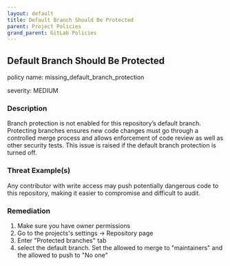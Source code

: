 ```yaml
---
layout: default
title: Default Branch Should Be Protected
parent: Project Policies
grand_parent: GitLab Policies
---
```



## Default Branch Should Be Protected
policy name: missing_default_branch_protection

severity: MEDIUM

### Description
Branch protection is not enabled for this repository’s default branch. Protecting branches ensures new code changes must go through a controlled merge process and allows enforcement of code review as well as other security tests. This issue is raised if the default branch protection is turned off.

### Threat Example(s)
Any contributor with write access may push potentially dangerous code to this repository, making it easier to compromise and difficult to audit.



### Remediation
1. Make sure you have owner permissions
2. Go to the projects's settings -> Repository page
3. Enter "Protected branches" tab
4. select the default branch. Set the allowed to merge to "maintainers" and the allowed to push to "No one"



